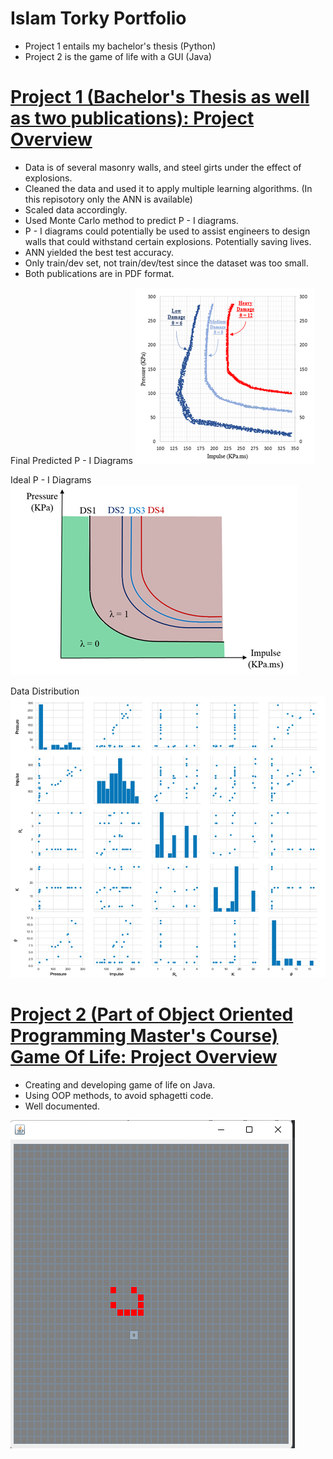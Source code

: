# Islam Torky Portfolio
* Project 1 entails my bachelor's thesis (Python)
* Project 2 is the game of life with a GUI (Java)


# [Project 1 (Bachelor's Thesis as well as two publications): Project Overview](https://github.com/Torky24/Islam_Portfolio/tree/main/Project%201)
* Data is of several masonry walls, and steel girts under the effect of explosions.
* Cleaned the data and used it to apply multiple learning algorithms. (In this repisotory only the ANN is available)
* Scaled data accordingly.
* Used Monte Carlo method to predict P - I diagrams.
* P - I diagrams could potentially be used to assist engineers to design walls that could withstand certain explosions. Potentially saving lives.
* ANN yielded the best test accuracy.
* Only train/dev set, not train/dev/test since the dataset was too small.
* Both publications are in PDF format.

Final Predicted P - I Diagrams
![Final Predicted P - I Diagrams](https://github.com/Torky24/Islam_Portfolio/blob/main/images/Predicted%20P%20-%20I%20Diagrams.png)


Ideal P - I Diagrams
![Ideal P - I Diagrams](https://github.com/Torky24/Islam_Portfolio/blob/main/images/ideal%20p%20-%20i%20diagram.png)


Data Distribution
![Data Distribution](https://github.com/Torky24/Islam_Portfolio/blob/main/images/data%20distribution.png)




# [Project 2 (Part of Object Oriented Programming Master's Course) Game Of Life: Project Overview](https://github.com/Torky24/Islam_Portfolio/tree/main/Project%202)
* Creating and developing game of life on Java.
* Using OOP methods, to avoid sphagetti code.
* Well documented.

![Game Of Life](https://github.com/Torky24/Islam_Portfolio/blob/main/images/Pattern%202%20-%2010th%20Gen.png)
